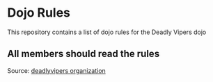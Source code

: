 Dojo Rules
==========

This repository contains a list of dojo rules for the Deadly Vipers dojo

## All members should read the rules

Source: [deadlyvipers organization](https://github.com/deadlyvipers)
